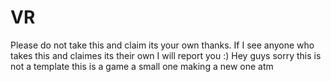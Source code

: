 # VR
Please do not take this and claim its your own thanks. If I see anyone who takes this and claimes its their own I will report you :)
Hey guys sorry this is not a template this is a game a small one making a new one atm
